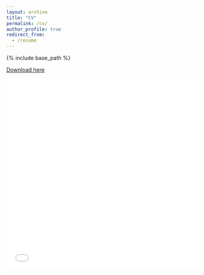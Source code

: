 ```yaml
---
layout: archive
title: "CV"
permalink: /cv/
author_profile: true
redirect_from:
  - /resume
---
```

{% include base_path %}

[Download here](/files/Matthias_Dogbatsey-CV_2025.pdf)

<iframe src="/files/Matthias_Dogbatsey-CV_2025.pdf" width="100%" height="500" frameborder="no" border="0" marginwidth="0" marginheight="0"></iframe>
